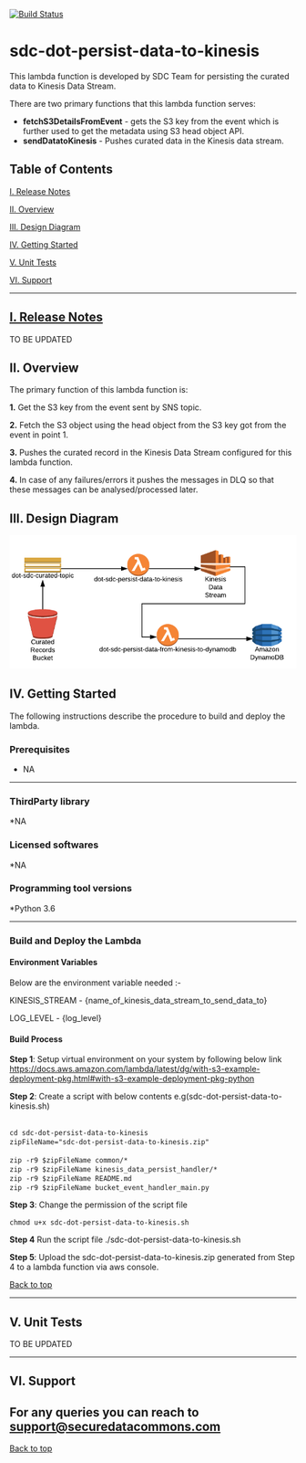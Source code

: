 [![Build Status](https://travis-ci.org/usdot-jpo-sdc-projects/sdc-dot-persist-data-to-kinesis.svg?branch=master)](https://travis-ci.org/usdot-jpo-sdc-projects/sdc-dot-persist-data-to-kinesis)
# sdc-dot-persist-data-to-kinesis
This lambda function is developed by SDC Team for persisting the curated data to Kinesis Data Stream.

There are two primary functions that this lambda function serves:
* **fetchS3DetailsFromEvent** - gets the S3 key from the event which is further used to get the metadata using S3 head object API.
* **sendDatatoKinesis** - Pushes curated data in the Kinesis data stream.

<a name="toc"/>

## Table of Contents

[I. Release Notes](#release-notes)

[II. Overview](#overview)

[III. Design Diagram](#design-diagram)

[IV. Getting Started](#getting-started)

[V. Unit Tests](#unit-tests)

[VI. Support](#support)

---

<a name="release-notes"/>


## [I. Release Notes](ReleaseNotes.md)
TO BE UPDATED

<a name="overview"/>

## II. Overview
The primary function of this lambda function is:

**1.** Get the S3 key from the event sent by SNS topic.

**2.** Fetch the S3 object using the head object from the S3 key got from the event in point 1.

**3.** Pushes the curated record in the Kinesis Data Stream configured for this lambda function.

**4.** In case of any failures/errors it pushes the messages in DLQ so that these messages can be analysed/processed later.

<a name="design-diagram"/>

## III. Design Diagram

![sdc-dot-kinesis-data-persist-to-dynamo](images/persist-data-to-dynamodb.png)

<a name="getting-started"/>

## IV. Getting Started

The following instructions describe the procedure to build and deploy the lambda.

### Prerequisites
* NA 

---
### ThirdParty library

*NA

### Licensed softwares

*NA

### Programming tool versions

*Python 3.6


---
### Build and Deploy the Lambda

#### Environment Variables
Below are the environment variable needed :- 

KINESIS_STREAM - {name_of_kinesis_data_stream_to_send_data_to}

LOG_LEVEL  - {log_level}

#### Build Process

**Step 1**: Setup virtual environment on your system by following below link
https://docs.aws.amazon.com/lambda/latest/dg/with-s3-example-deployment-pkg.html#with-s3-example-deployment-pkg-python

**Step 2**: Create a script with below contents e.g(sdc-dot-persist-data-to-kinesis.sh)
```#!/bin/sh

cd sdc-dot-persist-data-to-kinesis
zipFileName="sdc-dot-persist-data-to-kinesis.zip"

zip -r9 $zipFileName common/*
zip -r9 $zipFileName kinesis_data_persist_handler/*
zip -r9 $zipFileName README.md
zip -r9 $zipFileName bucket_event_handler_main.py
```

**Step 3**: Change the permission of the script file

```
chmod u+x sdc-dot-persist-data-to-kinesis.sh
```

**Step 4** Run the script file
./sdc-dot-persist-data-to-kinesis.sh

**Step 5**: Upload the sdc-dot-persist-data-to-kinesis.zip generated from Step 4 to a lambda function via aws console.

[Back to top](#toc)

---
<a name="unit-tests"/>

## V. Unit Tests

TO BE UPDATED

---
<a name="support"/>

## VI. Support

For any queries you can reach to support@securedatacommons.com
---
[Back to top](#toc)
